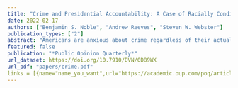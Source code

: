 ```yaml
---
title: "Crime and Presidential Accountability: A Case of Racially Conditioned Issue Ownership"
date: 2022-02-17
authors: ["Benjamin S. Noble", "Andrew Reeves", "Steven W. Webster"]
publication_types: ["2"]
abstract: "Americans are anxious about crime regardless of their actual exposure or risk. Given this pervasive concern, US presidents frequently talk about crime, take actions to address it, and list crime prevention efforts among their top accomplishments. We argue that presidents act this way, in part, because fear of crime translates into lowered presidential approval. However, this penalty is not applied evenly. Given the parties' stances toward crime and the criminal justice system, Whites will only punish Democratic presidents (i.e., Clinton and Obama) when they are anxious about crime, while Blacks will only punish Republican presidents (i.e., Bush and Trump). We examine twenty years of survey data and find evidence consistent with our theory. Our results suggest that the relationship between fear of crime and presidential accountability is conditioned by an individual's race and the president's party."
featured: false
publication: "*Public Opinion Quarterly*"
url_dataset: https://doi.org/10.7910/DVN/0D89WX
url_pdf: "papers/crime.pdf"
links = [{name="name_you_want",url="https://academic.oup.com/poq/article/86/1/29/6530176?login=true"}]
---
```


